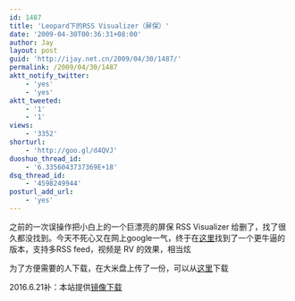 ```yaml
---
id: 1487
title: 'Leopard下的RSS Visualizer（屏保）'
date: '2009-04-30T00:36:31+08:00'
author: Jay
layout: post
guid: 'http://ijay.net.cn/2009/04/30/1487/'
permalink: /2009/04/30/1487
aktt_notify_twitter:
    - 'yes'
    - 'yes'
aktt_tweeted:
    - '1'
    - '1'
views:
    - '3352'
shorturl:
    - 'http://goo.gl/d4QVJ'
duoshuo_thread_id:
    - '6.3356043737369E+18'
dsq_thread_id:
    - '4598249944'
posturl_add_url:
    - 'yes'
---
```


之前的一次误操作把小白上的一个巨漂亮的屏保 RSS Visualizer 给删了，找了很久都没找到。今天不死心又在网上google一气，终于在<a href="http://blog.nthmuse.net/?p=71" target="_blank" rel="noopener">这里</a>找到了一个更牛逼的版本，支持多RSS feed，视频是 RV 的效果，相当炫

为了方便需要的人下载，在大米盘上传了一份，可以从<a href="http://www.damipan.com/file/sHPrtI.html" target="_blank" rel="noopener">这里</a>下载

2016.6.21补：本站提供<a href="https://www.jayxu.com/download/RSS%20Visualizer.qtz.gz" target="_blank" rel="noopener">镜像下载</a>